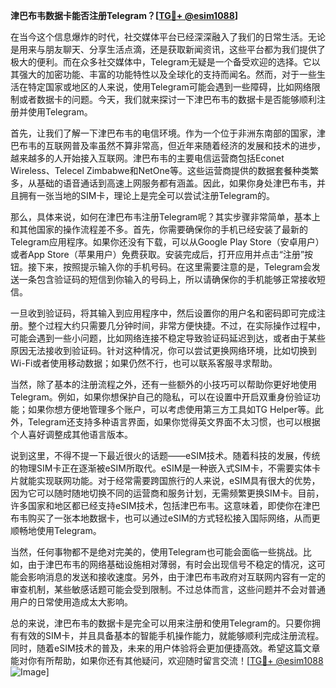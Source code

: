 **津巴布韦数据卡能否注册Telegram？[[TG💪+ @esim1088](https://t.me/s/esim1088)]**

在当今这个信息爆炸的时代，社交媒体平台已经深深融入了我们的日常生活。无论是用来与朋友聊天、分享生活点滴，还是获取新闻资讯，这些平台都为我们提供了极大的便利。而在众多社交媒体中，Telegram无疑是一个备受欢迎的选择。它以其强大的加密功能、丰富的功能特性以及全球化的支持而闻名。然而，对于一些生活在特定国家或地区的人来说，使用Telegram可能会遇到一些障碍，比如网络限制或者数据卡的问题。今天，我们就来探讨一下津巴布韦的数据卡是否能够顺利注册并使用Telegram。

首先，让我们了解一下津巴布韦的电信环境。作为一个位于非洲东南部的国家，津巴布韦的互联网普及率虽然不算非常高，但近年来随着经济的发展和技术的进步，越来越多的人开始接入互联网。津巴布韦的主要电信运营商包括Econet Wireless、Telecel Zimbabwe和NetOne等。这些运营商提供的数据套餐种类繁多，从基础的语音通话到高速上网服务都有涵盖。因此，如果你身处津巴布韦，并且拥有一张当地的SIM卡，理论上是完全可以尝试注册Telegram的。

那么，具体来说，如何在津巴布韦注册Telegram呢？其实步骤非常简单，基本上和其他国家的操作流程差不多。首先，你需要确保你的手机已经安装了最新的Telegram应用程序。如果你还没有下载，可以从Google Play Store（安卓用户）或者App Store（苹果用户）免费获取。安装完成后，打开应用并点击“注册”按钮。接下来，按照提示输入你的手机号码。在这里需要注意的是，Telegram会发送一条包含验证码的短信到你输入的号码上，所以请确保你的手机能够正常接收短信。

一旦收到验证码，将其输入到应用程序中，然后设置你的用户名和密码即可完成注册。整个过程大约只需要几分钟时间，非常方便快捷。不过，在实际操作过程中，可能会遇到一些小问题，比如网络连接不稳定导致验证码延迟到达，或者由于某些原因无法接收到验证码。针对这种情况，你可以尝试更换网络环境，比如切换到Wi-Fi或者使用移动数据；如果仍然不行，也可以联系客服寻求帮助。

当然，除了基本的注册流程之外，还有一些额外的小技巧可以帮助你更好地使用Telegram。例如，如果你想保护自己的隐私，可以在设置中开启双重身份验证功能；如果你想方便地管理多个账户，可以考虑使用第三方工具如TG Helper等。此外，Telegram还支持多种语言界面，如果你觉得英文界面不太习惯，也可以根据个人喜好调整成其他语言版本。

说到这里，不得不提一下最近很火的话题——eSIM技术。随着科技的发展，传统的物理SIM卡正在逐渐被eSIM所取代。eSIM是一种嵌入式SIM卡，不需要实体卡片就能实现联网功能。对于经常需要跨国旅行的人来说，eSIM具有很大的优势，因为它可以随时随地切换不同的运营商和服务计划，无需频繁更换SIM卡。目前，许多国家和地区都已经支持eSIM技术，包括津巴布韦。这意味着，即使你在津巴布韦购买了一张本地数据卡，也可以通过eSIM的方式轻松接入国际网络，从而更顺畅地使用Telegram。

当然，任何事物都不是绝对完美的，使用Telegram也可能会面临一些挑战。比如，由于津巴布韦的网络基础设施相对薄弱，有时会出现信号不稳定的情况，这可能会影响消息的发送和接收速度。另外，由于津巴布韦政府对互联网内容有一定的审查机制，某些敏感话题可能会受到限制。不过总体而言，这些问题并不会对普通用户的日常使用造成太大影响。

总的来说，津巴布韦的数据卡是完全可以用来注册和使用Telegram的。只要你拥有有效的SIM卡，并且具备基本的智能手机操作能力，就能够顺利完成注册流程。同时，随着eSIM技术的普及，未来的用户体验将会更加便捷高效。希望这篇文章能对你有所帮助，如果你还有其他疑问，欢迎随时留言交流！[[TG💪+ @esim1088](https://t.me/s/esim1088) ![Image](https://i.postimg.cc/4NQfJmqS/Snipaste-2025-05-13-00-14-12.png)]